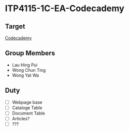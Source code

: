 # ITP4115-1C-EA-Codecademy

## Target
[Codecademy](https://www.codecademy.com/)

## Group Members
- Lau Hing Pui
- Wong Chun Ting 
- Wong Yat Wa

## Duty
 - [ ] Webpage base
 - [ ] Cataloge Table
 - [ ] Document Table
 - [ ] Articles?
 - [ ] ???
